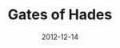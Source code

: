 ---
_schema: default
title: Gates of Hades
link: https://www.geocaching.com/geocache/GC40Y73
owner: nishollow and Pserine
date: 2012-12-14
log_type: Found it
display_coords: N 41° 26.148' W 075° 33.204'
latitude: '41.4358'
longitude: '-75.5534'
first_stage: false
bogus: true
zhanna_log:  >-
  Hi, nishollow and Pserine!


  Rich and I haven’t gone geocaching in a year and a half, but your spooky puzzle-multicache was impossible to resist. We solved the puzzle a few weeks ago and would have loved to hit the trail immediately, but we didn’t have a portable UV light and had trouble finding one for sale locally. We finally ordered one and it arrived this week, so our plans for Friday night were set.


  Although this is intended to be a night cache, we began before dusk, hoping that our flashlight would be enough to guide us along your intended trail. It was, along with Rich’s knowledge of the trails in this area. Stage 1 was nicely done, a good test of our UV light, and the object in question was a nice fit for the theme of the cache. Stage 2 was tricky (bwa-ha-ha, indeed! :smiling_imp:) but we eventually prevailed—even though I’m still not sure how you intended to denote your coordinates for the final hiding spot. It grew rapidly darker, and chillier, as we searched for Stage 2. The intended night caching experience was not lost on us.


  We found the final cache using a bit of “cacher’s intuition” and luck. I signed the logbook and we added a Maine traveler to the cache. We enjoyed the calm, dark night as we walked back out to the car, slipping slightly on the slush beneath our feet and keeping watch for the glowing eyes of woodland critters … and the demons that obviously lurk here. :smiling_imp: We celebrated our narrow escape with pizza and a pitcher of beer at the world-famous Library in Jessup.


  Thanks so much for the cache!
rich_log:  >-
  Found it! Zhanna and I decided to begin our search while there was still some daylight left. We are very familiar with the trails here because we have been mountain biking and squirrel hunting in this area for many years. It was about a half hour before saunset when we arrived at the parking spot. The temperature was still in the mid-30s, the sky was heavy overcast, and there was still some snow on the ground. Using a bright enough flashlight, we figured the reflectors would be easy to see, and they were. Stage 1 was a quick find. :wink: [Our UV light was adequate in the rapidly fading daylight.] Stage 2 was much trickier. :question: [The coordinates were somewhat confusing.] And Stage 3 turned out to be a real STRETCH, literally! :open_mouth: [We left the container just a wee bit more “accessible” for the next finders.] It was already very dark during the walk to final cache site. After signing the logbook we left a geo-traveller and took nothing. The hike back to our vehicle was fun, too. We didn’t see any scary critters or evil demons. :smiling_imp:


  Thanks for an exciting and pleasant nighttime caching adventure!
post_id: 3011
---